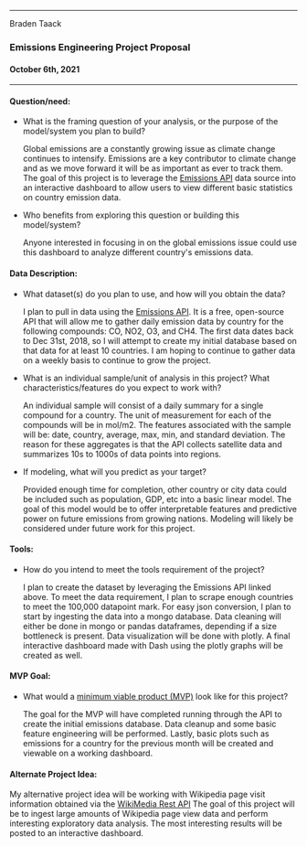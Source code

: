 ___
Braden Taack
###  Emissions Engineering Project Proposal
#### October 6th, 2021
___
  

#### Question/need:
* What is the framing question of your analysis, or the purpose of the model/system you plan to build?   
  
  Global emissions are a constantly growing issue as climate change continues to intensify. Emissions are a key contributor to climate change and as we move forward it will be as important as ever to track them. The goal of this project is to leverage the [Emissions API](https://emissions-api.org/) data source into an interactive dashboard to allow users to view different basic statistics on country emission data. 

* Who benefits from exploring this question or building this model/system?  
  
  Anyone interested in focusing in on the global emissions issue could use this dashboard to analyze different country's emissions data. 

#### Data Description:
* What dataset(s) do you plan to use, and how will you obtain the data?  
  
  I plan to pull in data using the [Emissions API](https://emissions-api.org/). It is a free, open-source API that will allow me to gather daily emission data by country for the following compounds: CO, NO2, O3, and CH4. The first data dates back to Dec 31st, 2018, so I will attempt to create my initial database based on that data for at least 10 countries. I am hoping to continue to gather data on a weekly basis to continue to grow the project.  
  
* What is an individual sample/unit of analysis in this project? What characteristics/features do you expect to work with?  
  
  An individual sample will consist of a daily summary for a single compound for a country. The unit of measurement for each of the compounds will be in mol/m2. The features associated with the sample will be: date, country, average, max, min, and standard deviation. The reason for these aggregates is that the API collects satellite data and summarizes 10s to 1000s of data points into regions. 
  
* If modeling, what will you predict as your target? 

  Provided enough time for completion, other country or city data could be included such as population, GDP, etc into a basic linear model. The goal of this model would be to offer interpretable features and predictive power on future emissions from growing nations. Modeling will likely be considered under future work for this project.    
  
#### Tools:
* How do you intend to meet the tools requirement of the project?  
  
  I plan to create the dataset by leveraging the Emissions API linked above. To meet the data requirement, I plan to scrape enough countries to meet the 100,000 datapoint mark. For easy json conversion, I plan to start by ingesting the data into a mongo database. Data cleaning will either be done in mongo or pandas dataframes, depending if a size bottleneck is present. Data visualization will be done with plotly. A final interactive dashboard made with Dash using the plotly graphs will be created as well.  

#### MVP Goal:
* What would a [minimum viable product (MVP)](./mvp.md) look like for this project?  
  
  The goal for the MVP will have completed running through the API to create the initial emissions database. Data cleanup and some basic feature engineering will be performed. Lastly, basic plots such as emissions for a country for the previous month will be created and viewable on a working dashboard. 
  
#### Alternate Project Idea:
  
My alternative project idea will be working with Wikipedia page visit information obtained via the [WikiMedia Rest API](https://wikitech.wikimedia.o/wiki/Analytics/AQS/Pageviews) The goal of this project will be to ingest large amounts of Wikipedia page view data and perform interesting exploratory data analysis. The most interesting results will be posted to an interactive dashboard.  

